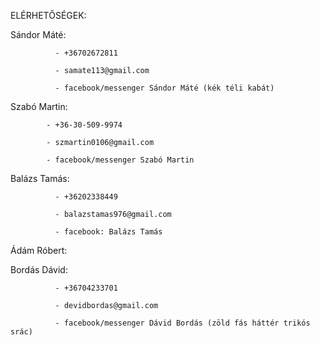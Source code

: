 ELÉRHETŐSÉGEK:

Sándor Máté:  

              - +36702672811

              - samate113@gmail.com
              
              - facebook/messenger Sándor Máté (kék téli kabát)

Szabó Martin:
         
            - +36-30-509-9974

            - szmartin0106@gmail.com 
 
            - facebook/messenger Szabó Martin

Balázs Tamás:
 
              - +36202338449

              - balazstamas976@gmail.com

              - facebook: Balázs Tamás

Ádám Róbert:

Bordás Dávid:

              - +36704233701
              
              - devidbordas@gmail.com
              
              - facebook/messenger Dávid Bordás (zöld fás háttér trikós srác)
